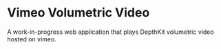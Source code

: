 # Vimeo Volumetric Video
A work-in-progress web application that plays DepthKit volumetric video hosted on vimeo.



